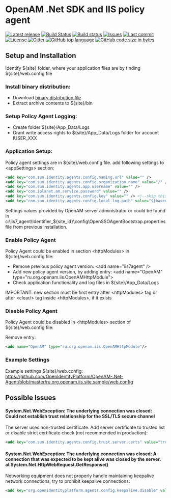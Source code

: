 # OpenAM .Net SDK and IIS policy agent
[![Latest release](https://img.shields.io/github/release/OpenIdentityPlatform/OpenAM-.Net-Agent.svg)](https://github.com/OpenIdentityPlatform/OpenAM-.Net-Agent/releases)
[![Build Status](https://travis-ci.org/OpenIdentityPlatform/OpenAM-.Net-Agent.svg)](https://travis-ci.org/OpenIdentityPlatform/OpenAM-.Net-Agent)
[![Build status](https://ci.appveyor.com/api/projects/status/a518k1mp0a0p95cn/branch/master?svg=true)](https://ci.appveyor.com/project/OpenIdentityPlatfom/openam-net-agent/branch/master)
[![Issues](https://img.shields.io/github/issues/OpenIdentityPlatform/OpenAM-.Net-Agent.svg)](https://github.com/OpenIdentityPlatform/OpenAM-.Net-Agent/issues)
[![Last commit](https://img.shields.io/github/last-commit/OpenIdentityPlatform/OpenAM-.Net-Agent.svg)](https://github.com/OpenIdentityPlatform/OpenAM-.Net-Agent/commits/master)
[![License](https://img.shields.io/badge/license-CDDL-blue.svg)](https://github.com/OpenIdentityPlatform/OpenAM-.Net-Agent/blob/master/LICENSE.md)
[![Gitter](https://img.shields.io/gitter/room/nwjs/nw.js.svg)](http://gitter.im/OpenIdentityPlatform/OpenAM)
[![GitHub top language](https://img.shields.io/github/languages/top/OpenIdentityPlatform/OpenAM-.Net-Agent.svg)](https://github.com/OpenIdentityPlatform/OpenAM-.Net-Agent)
[![GitHub code size in bytes](https://img.shields.io/github/languages/code-size/OpenIdentityPlatform/OpenAM-.Net-Agent.svg)](https://github.com/OpenIdentityPlatform/OpenAM-.Net-Agent)


## Setup and Installation
Identify ${site} folder, where your application files are by finding ${site}/web.config file

### Install binary distribution:
*  Download [binary distribution file](https://github.com/OpenIdentityPlatform/OpenAM-.Net-Agent/releases)
*  Extract archive contents to ${site}/bin

### Setup Policy Agent Logging:
* Create folder ${site}/App_Data/Logs
* Grant write access rights to ${site}/App_Data/Logs folder for account IUSER_XXX

### Application Setup:
Policy agent settings are in ${site}/web.config file. add following settings to \<appSettings\> section:

```xml
<add key="com.sun.identity.agents.config.naming.url" value="" />
<add key="com.sun.identity.agents.config.organization.name" value="/" />
<add key="com.sun.identity.agents.app.username" value="" />
<add key="com.iplanet.am.service.password" value="" />
<add key="com.sun.identity.agents.config.key" value="" /> <!--skip this setting, if password is not encrypted)-->
<add key="com.sun.identity.agents.config.local.log.path" value="${basedir}/App_Data/Logs"/> <!--override log files path-->
```
Settings values provided by OpenAM server administrator or could be found in c:\iis7_agent\Identifier_${site_id}\config\OpenSSOAgentBootstrap.properties file from previous installation.

### Enable Policy Agent
Policy Agent could be enabled in section \<httpModules\> in ${site}/web.config file:
* Remove previous policy agent version:  \<add name="iis7agent" /\>
* Add new policy agent version, by adding entry: \<add name="OpenAM" type="ru.org.openam.iis.OpenAMHttpModule"\>
* Check application functionality and log files in ${site}/App_Data/Logs

IMPORTANT: new section must be first entry after \<httpModules\> tag or after \<clear/\> tag inside \<httpModules\>, if it exists

### Disable Policy Agent
Policy Agent could be disabled in \<httpModules\> section of  ${site}/web.config file:

Remove entry:  
```xml
<add name="OpenAM" type="ru.org.openam.iis.OpenAMHttpModule"/>
```
  
### Example Settings
Example settings ${site}/web.config: https://github.com/OpenIdentityPlatform/OpenAM-.Net-Agent/blob/master/ru.org.openam.iis.site.sample/web.config

## Possible Issues

#### System.Net.WebException: The underlying connection was closed: Could not establish trust relationship for the SSL/TLS secure channel
The server uses non-trusted certificate. Add server certificate to trusted list or disable strict certificate check (not recommended in production):

```xml
<add key="com.sun.identity.agents.config.trust.server.certs" value="true"/>
```

#### System.Net.WebException: The underlying connection was closed: A connection that was expected to be kept alive was closed by the server. at System.Net.HttpWebRequest.GetResponse()
Networking equipment does not properly handle maintaining keepalive network connections, try to prohibit keepalive connections:

```xml
<add key="org.openidentityplatform.agents.config.keepalive.disable" value="true"/>
```
